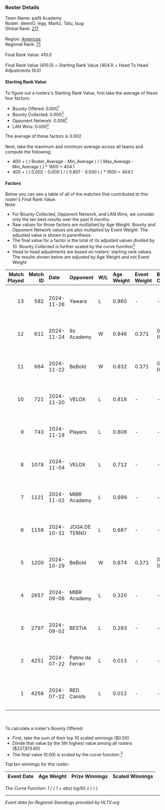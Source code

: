 ### Roster Details<br />
Team Name: paiN Academy<br />
Roster: deemO, legy, Markz, Tatu, tsug<br />
Global Rank: [217](../../standings_global_2025_01_16.md)<br />
<br />
Region: [Americas]( ../../standings_americas_2025_01_16.md)<br />
Regional Rank: [71]( ../../standings_americas_2025_01_16.md)<br />
<br />
Final Rank Value:  410.0<br />
<br />
Final Rank Value (410.0) = Starting Rank Value (404.1) + Head To Head Adjustments (6.0)<br />

#### Starting Rank Value<br />
To figure out a rosters's Starting Rank Value, first take the average of these four factors:<br />
- Bounty Offered: 0.000[<sup>1</sup>](#table2)
- Bounty Collected: 0.000[<sup>2</sup>](#table1)
- Opponent Network: 0.008[<sup>2</sup>](#table1)
- LAN Wins: 0.000[<sup>2</sup>](#table1)

The average of these factors is 0.002<br />
<br />
Next, take the maximum and minimum average across all teams and compute the following:<br />
- 400 + ( ( Roster_Average - Min_Average ) / ( Max_Average - Min_Average ) ) * 1600 = 404.1
- 400 + ( ( 0.002 - 0.000 ) / ( 0.807 - 0.000 ) ) * 1600 = 404.1


#### Factors<br />
Below you can see a table of all of the matches that contributed to this roster's Final Rank Value.<br />
Note:<br />

- For Bounty Collected, Opponent Network, and LAN Wins, we consider only the ten best results over the past 6 months.
- Raw values for those factors are multiplied by Age Weight. Bounty and Opponent Network values are also multiplied by Event Weight. The adjusted value is shown in parenthesis.
- The final value for a factor is the total of its adjusted values divided by 10. Bounty Collected is further scaled by the curve function[<sup>3</sup>](#curveFunction)
- Head to head adjustments are based on rosters' starting rank values. The results shown below are adjusted by Age Weight and not Event Weight
<span id="table1"></span><br />


| Match Played | Match ID | Date       | Opponent          | W/L | Age Weight | Event Weight | Bounty Collected | Opponent Network | LAN Wins  | H2H Adj. | Roster                         |
| -: | -: | :- | :- | :- | :- | :- | :- | :- | :- | -: | :- |
|           13 |      582 | 2024-11-26 | Yawara            | L   | 0.860      | -            | -                | -                | -         |    -5.20 | deemO, legy, Markz, Tatu, tsug |
|           12 |      611 | 2024-11-24 | 9z Academy        | W   | 0.846      | 0.371        | 0.000 (0.000)    | 0.263 (0.082)    | 0 (0.000) |    17.87 | deemO, legy, Markz, Tatu, tsug |
|           11 |      664 | 2024-11-22 | BeBold            | W   | 0.832      | 0.371        | 0.000 (0.000)    | 0.000 (0.000)    | 0 (0.000) |    12.94 | deemO, legy, Markz, Tatu, tsug |
|           10 |      721 | 2024-11-20 | VELOX             | L   | 0.818      | -            | -                | -                | -         |    -7.99 | deemO, legy, Markz, Tatu, tsug |
|            9 |      743 | 2024-11-18 | Players           | L   | 0.806      | -            | -                | -                | -         |    -3.33 | deemO, legy, Markz, Tatu, tsug |
|            8 |     1078 | 2024-11-04 | VELOX             | L   | 0.712      | -            | -                | -                | -         |    -7.11 | deemO, legy, Markz, Tatu, tsug |
|            7 |     1121 | 2024-11-02 | MIBR Academy      | L   | 0.699      | -            | -                | -                | -         |    -4.33 | deemO, legy, Markz, Tatu, tsug |
|            6 |     1158 | 2024-10-31 | JOGA DE TERNO     | L   | 0.687      | -            | -                | -                | -         |    -5.02 | deemO, legy, Markz, Tatu, tsug |
|            5 |     1200 | 2024-10-29 | BeBold            | W   | 0.674      | 0.371        | 0.000 (0.000)    | 0.000 (0.000)    | 0 (0.000) |    10.36 | deemO, legy, Markz, Tatu, tsug |
|            4 |     2657 | 2024-09-06 | MIBR Academy      | L   | 0.320      | -            | -                | -                | -         |    -1.86 | deemO, hug1, legy, Markz, Tatu |
|            3 |     2797 | 2024-09-02 | BESTIA            | L   | 0.293      | -            | -                | -                | -         |    -0.22 | deemO, hug1, legy, Markz, Tatu |
|            2 |     4251 | 2024-07-22 | Patins da Ferrari | L   | 0.013      | -            | -                | -                | -         |    -0.14 | deemO, hug1, legy, Markz, Tatu |
|            1 |     4256 | 2024-07-22 | RED Canids        | L   | 0.012      | -            | -                | -                | -         |    -0.01 | deemO, hug1, legy, Markz, Tatu |

<br />
<span id="table2"></span><br />
To calculate a roster's Bounty Offered:<br />

- First, take the sum of their top 10 scaled winnings ($0.00)
- Divide that value by the 5th highest value among all rosters ($227,813.60)
- The final value (0.00) is scaled by the curve function.[<sup>3</sup>](#curveFunction)

Top ten winnings for this roster:<br />

| Event Date | Age Weight | Prize Winnings | Scaled Winnings |
| :- | -: | :- | :- |


<span id="curveFunction"></span>_The Curve Function: 1 / ( 1 + abs( log10( x ) ) )_<br />

---
_Event data for Regional Standings provided by HLTV.org_<br />
